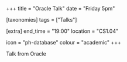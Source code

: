 +++
title = "Oracle Talk"
date = "Friday 5pm"

[taxonomies]
tags = ["Talks"]

[extra]
end_time = "19:00"
location = "CS1.04"

icon = "ph-database"
colour = "academic"
+++

Talk from Oracle